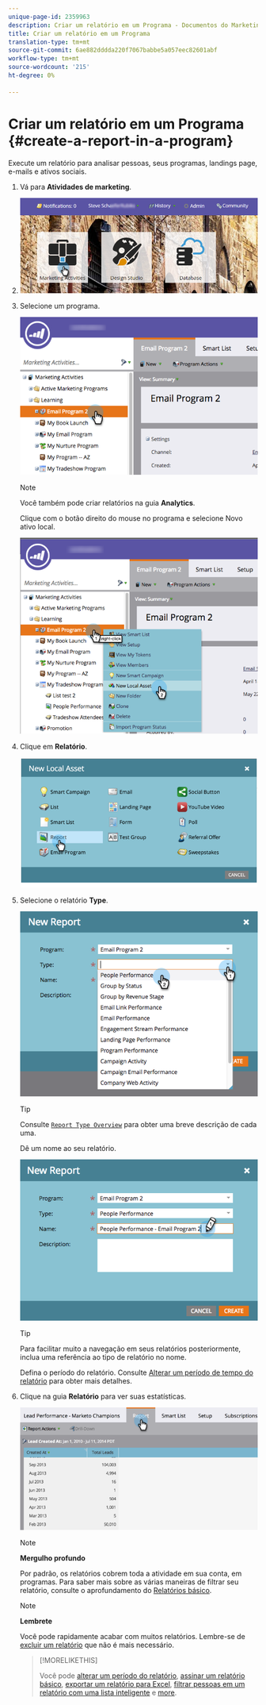 ```yaml
---
unique-page-id: 2359963
description: Criar um relatório em um Programa - Documentos do Marketing - Documentação do produto
title: Criar um relatório em um Programa
translation-type: tm+mt
source-git-commit: 6ae882dddda220f7067babbe5a057eec82601abf
workflow-type: tm+mt
source-wordcount: '215'
ht-degree: 0%

---
```



# Criar um relatório em um Programa {#create-a-report-in-a-program}

Execute um relatório para analisar pessoas, seus programas, landings page, e-mails e ativos sociais.

1. Vá para **Atividades de marketing**.
1. ![](assets/login-marketing-activities.png)

1. Selecione um programa.

   ![](assets/selectprogramreport.png)

   >[!NOTE]
   >
   >Você também pode criar relatórios na guia **Analytics**.

   Clique com o botão direito do mouse no programa e selecione Novo ativo local.

   ![](assets/programrightclick-asset.png)

1. Clique em **Relatório**.

   ![](assets/image2014-9-15-18-3a36-3a46.png)

1. Selecione o relatório **Type**.

   ![](assets/choosereport.png)

   >[!TIP]
   >
   >Consulte [`Report Type Overview`](https://docs.marketo.com/display/DOCS/Report+Type+Overview) para obter uma breve descrição de cada uma.

   Dê um nome ao seu relatório.

   ![](assets/namereport.png)

   >[!TIP]
   >
   >Para facilitar muito a navegação em seus relatórios posteriormente, inclua uma referência ao tipo de relatório no nome.

   Defina o período do relatório. Consulte [Alterar um período de tempo do relatório](../../../../product-docs/reporting/basic-reporting/editing-reports/change-a-report-time-frame.md) para obter mais detalhes.

1. Clique na guia **Relatório** para ver suas estatísticas.

   ![](assets/image2014-9-15-18-3a38-3a5.png)

   >[!NOTE]
   >
   >**Mergulho profundo**
   >
   >
   >Por padrão, os relatórios cobrem toda a atividade em sua conta, em programas. Para saber mais sobre as várias maneiras de filtrar seu relatório, consulte o aprofundamento do [Relatórios básico](https://docs.marketo.com/display/docs/basic+reporting).

   >[!NOTE]
   >
   >**Lembrete**
   >
   >
   >Você pode rapidamente acabar com muitos relatórios. Lembre-se de [excluir um relatório](../../../../product-docs/reporting/basic-reporting/report-activity/delete-a-report.md) que não é mais necessário.

   >[!MORELIKETHIS]
   >
   >
   >
   >Você pode [alterar um período do relatório](../../../../product-docs/reporting/basic-reporting/editing-reports/change-a-report-time-frame.md), [assinar um relatório básico](../../../../product-docs/reporting/basic-reporting/report-subscriptions/subscribe-to-a-basic-report.md), [exportar um relatório para Excel](../../../../product-docs/reporting/basic-reporting/report-activity/export-a-report-to-excel.md), [filtrar pessoas em um relatório com uma lista inteligente](../../../../product-docs/reporting/basic-reporting/editing-reports/filter-people-in-a-report-with-a-smart-list.md) e [more](https://docs.marketo.com/display/docs/basic+reporting).

